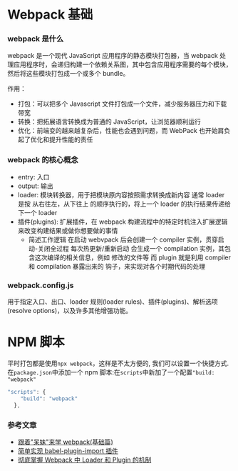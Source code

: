 # Webpack 基础

### webpack 是什么

webpack 是一个现代 JavaScript 应用程序的静态模块打包器，当 webpack 处理应用程序时，会递归构建一个依赖关系图，其中包含应用程序需要的每个模块，然后将这些模块打包成一个或多个 bundle。

作用：

- 打包：可以把多个 Javascript 文件打包成一个文件，减少服务器压力和下载带宽
- 转换：把拓展语言转换成为普通的 JavaScript，让浏览器顺利运行
- 优化：前端变的越来越复杂后，性能也会遇到问题，而 WebPack 也开始肩负起了优化和提升性能的责任

### webpack 的核心概念

- entry: 入口
- output: 输出
- loader: 模块转换器，用于把模块原内容按照需求转换成新内容
  通常 loader 是按 从右往左，从下往上 的顺序执行的，将上一个 loader 的执行结果传递给下一个 loader
- 插件(plugins): 扩展插件，在 webpack 构建流程中的特定时机注入扩展逻辑来改变构建结果或做你想要做的事情
  - 简述工作逻辑
    在启动 webvpack 后会创建一个 compiler 实例，贯穿启动-关闭全过程
    每次热更新/重新启动 会生成一个 compilation 实例，其包含这次编译的相关信息，例如 修改的文件等
    而 plugin 就是利用 compiler 和 compilation 暴露出来的 钩子，来实现对各个时期代码的处理

### webpack.config.js

用于指定入口、出口、loader 规则(loader rules)、插件(plugins)、解析选项(resolve options)，以及许多其他增强功能。

# NPM 脚本

平时打包都是使用`npx webpack`，这样是不太方便的, 我们可以设置一个快捷方式. 在`package.json`中添加一个 npm 脚本:在`scripts`中新加了一个配置`"build: "webpack"`

```js
"scripts": {
    "build": "webpack"
  },
```

### 参考文章

- [跟着"呆妹"来学 webpack(基础篇)](https://juejin.im/post/5e9ada576fb9a03c391300a1#heading-26)
- [简单实现 babel-plugin-import 插件](https://www.cnblogs.com/axuebin/p/babel-plugin-import.html)
- [彻底掌握 Webpack 中 Loader 和 Plugin 的机制](https://juejin.cn/post/7068216285724672008?searchId=20230918135500CCFB068457C39ADCC563#heading-10)
